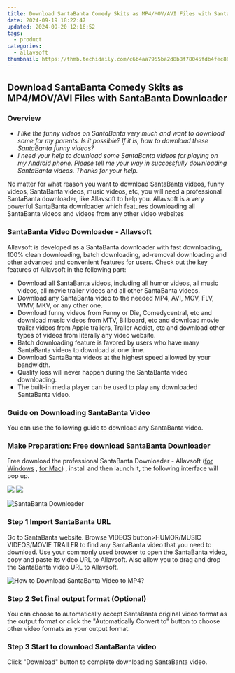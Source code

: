 ```yaml
---
title: Download SantaBanta Comedy Skits as MP4/MOV/AVI Files with SantaBanta Downloader
date: 2024-09-19 18:22:47
updated: 2024-09-20 12:16:52
tags:
  - product
categories:
  - allavsoft
thumbnail: https://thmb.techidaily.com/c6b4aa7955ba2d8b8f78045fdb4fec883a94ff6f2b309e9331565432f2ce8641.jpg
---
```


## Download SantaBanta Comedy Skits as MP4/MOV/AVI Files with SantaBanta Downloader

### Overview

* _I like the funny videos on SantaBanta very much and want to download some for my parents. Is it possible? If it is, how to download these SantaBanta funny videos?_
* _I need your help to download some SantaBanta videos for playing on my Android phone. Please tell me your way in successfully downloading SantaBanta videos. Thanks for your help._

No matter for what reason you want to download SantaBanta videos, funny videos, SantaBanta videos, music videos, etc, you will need a professional SantaBanta downloader, like Allavsoft to help you. Allavsoft is a very powerful SantaBanta downloader which features downloading all SantaBanta videos and videos from any other video websites

### SantaBanta Video Downloader - Allavsoft

Allavsoft is developed as a SantaBanta downloader with fast downloading, 100% clean downloading, batch downloading, ad-removal downloading and other advanced and convenient features for users. Check out the key features of Allavsoft in the following part:

* Download all SantaBanta videos, including all humor videos, all music videos, all movie trailer videos and all other SantaBanta videos.
* Download any SantaBanta video to the needed MP4, AVI, MOV, FLV, WMV, MKV, or any other one.
* Download funny videos from Funny or Die, Comedycentral, etc and download music videos from MTV, Billboard, etc and download movie trailer videos from Apple trailers, Trailer Addict, etc and download other types of videos from literally any video website.
* Batch downloading feature is favored by users who have many SantaBanta videos to download at one time.
* Download SantaBanta videos at the highest speed allowed by your bandwidth.
* Quality loss will never happen during the SantaBanta video downloading.
* The built-in media player can be used to play any downloaded SantaBanta video.

### Guide on Downloading SantaBanta Video

You can use the following guide to download any SantaBanta video.

### Make Preparation: Free download SantaBanta Downloader

Free download the professional SantaBanta Downloader - Allavsoft ([for Windows](https://tools.techidaily.com/allavsoft/products/) , [for Mac](https://tools.techidaily.com/allavsoft/products/)) , install and then launch it, the following interface will pop up.

[![](https://www.allavsoft.com/how-to/../images/how-to/free-download-win.jpg)](https://tools.techidaily.com/allavsoft/products/) [![](https://www.allavsoft.com/how-to/../images/how-to/free-download-mac.jpg)](https://tools.techidaily.com/allavsoft/products/)

![SantaBanta Downloader](https://www.allavsoft.com/how-to/../images/allavsoft/screen-shot-600.jpg)

### Step 1 Import SantaBanta URL

Go to SantaBanta website. Browse VIDEOS button>HUMOR/MUSIC VIDEOS/MOVIE TRAILER to find any SantaBanta video that you need to download. Use your commonly used browser to open the SantaBanta video, copy and paste its video URL to Allavsoft. Also allow you to drag and drop the SantaBanta video URL to Allavsoft.

![How to Download SantaBanta Video to MP4?](https://www.allavsoft.com/how-to/../images/how-to/download-rtmp-video/download-rtmp-video.jpg)

### Step 2 Set final output format (Optional)

You can choose to automatically accept SantaBanta original video format as the output format or click the "Automatically Convert to" button to choose other video formats as your output format.

### Step 3 Start to download SantaBanta video

Click "Download" button to complete downloading SantaBanta video.

<ins class="adsbygoogle"
     style="display:block"
     data-ad-format="autorelaxed"
     data-ad-client="ca-pub-7571918770474297"
     data-ad-slot="1223367746"></ins>



<ins class="adsbygoogle"
     style="display:block"
     data-ad-client="ca-pub-7571918770474297"
     data-ad-slot="8358498916"
     data-ad-format="auto"
     data-full-width-responsive="true"></ins>
